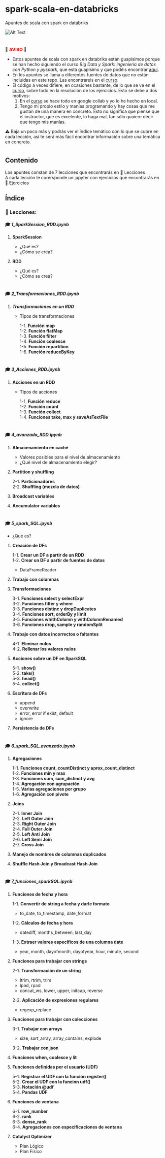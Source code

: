 # **spark-scala-en-databricks**
Apuntes de scala con spark en databriks
<br>

![Alt Text](https://github.com/Origamologo/spark-scala-en-databricks/blob/main/pics/spark.gif)

#
:rotating_light: <span style="color:red;">**AVISO**</span> :rotating_light:

* Estos apuntes de scala con spark en databriks están guapísimos porque se han hecho siguiendo el curso *Big Data y Spark: ingeniería de datos con Python y pyspark*, que está guapísimo y que podéis encontrar [aquí](https://www.udemy.com/course/draft/4860666/?referralCode=26A5490540622567AE88).
* En los apuntes se llama a diferentes fuentes de datos que no están incluídas en este repo. Las encontrareis en el [curso](https://www.udemy.com/course/draft/4860666/?referralCode=26A5490540622567AE88).
* El código a veces difiere, en ocasiones bastante, de lo que se ve en el [curso](https://www.udemy.com/course/draft/4860666/?referralCode=26A5490540622567AE88), sobre todo en la resolución de los ejercicios. Esto se debe a dos motivos:
  1. En el [curso](https://www.udemy.com/course/draft/4860666/?referralCode=26A5490540622567AE88) se hace todo en google collab y yo lo he hecho en local.
  2. Tengo mi propio estilo y manías programando y hay cosas que me gustan de una manera en concreto. Esto no significa que piense que el instructor, que es excelente, lo haga mal, tan sólo quuiere decir que tengo mis manías.

:warning: Baja un poco más y podrás ver el índice temático con lo que se cubre en cada lección, así te será más fácil encontrar información sobre una temática en concreto.
#
## Contenido

Los apuntes constan de 7 lecciones que encontrarás en  :open_file_folder: Lecciones\
A cada lección le corersponde un jupyter con ejercicios que encontrarás en  :open_file_folder: Ejercicios

## Índice

### :open_file_folder: Lecciones:

#### :mortar_board: ***1_SparkSession_RDD.ipynb***
  1. **SparkSession**
     * ¿Qué es?
     * ¿Cómo se crea?
       
  2. **RDD**
     * ¿Qué es?
     * ¿Cómo se crea?

#
#### :mortar_board: ***2_Transformaciones_RDD.ipynb***
  1. ***Transformaciones en un RDD***
     * Tipos de transformaciones
       
       1-1. **Función map**\
       1-2. **Función flatMap**\
       1-3. **Función filter**\
       1-4. **Función coalesce**\
       1-5. **Función repartition**\
       1-6. **Función reduceByKey**

#
#### :mortar_board: ***3_Acciones_RDD.ipynb***
  1. **Acciones en un RDD**
     * Tipos de acciones

       1-1. **Función reduce**\
       1-2. **Función count**\
       1-3. **Función collect**\
       1-4. **Funciones take, max y saveAsTextFile**

#
#### :mortar_board: ***4_avanzado_RDD.ipynb***
  1. **Almacenamiento en caché**
     * Valores posibles para el nivel de almacenamiento
     * ¿Qué nivel de almacenamiento elegir?
       
  2. **Partition y shuffling**
     
     2-1. **Particionadores**\
     2-2. **Shuffling (mezcla de datos)**
    
  4. **Broadcast variables**
     
  5. **Accumulator variables**

#
#### :mortar_board: ***5_spark_SQL.ipynb***
* ¿Qué es?
1. **Creación de DFs**
   
   1-1. **Crear un DF a partir de un RDD**\
   1-2. **Crear un DF a partir de fuentes de datos**
   * DataFrameReader
     
2. **Trabajo con columnas**
   
3. **Transformaciones**

   3-1. **Funciones select y selectExpr**\
   3-2. **Funciones filter y where**\
   3-3. **Funciones distinc y dropDuplicates**\
   3-4. **Funciones sort, orderBy y limit**\
   3-5. **Funciones whithColumn y withColumnRenamed**\
   3-6. **Funciones drop, sample y randomSplit**

4. **Trabajo con datos incorrectos o faltantes**
   
   4-1. **Eliminar nulos**\
   4-2. **Rellenar los valores nulos**

5. **Acciones sobre un DF en SparkSQL**
   
   5-1. **show()**\
   5-2. **take()**\
   5-3. **head()**\
   5-4. **collect()**

6. **Escritura de DFs**
   * append
   * overwrite
   * error, error if exist, default
   * ignore

7. **Persistencia de DFs**
   
#
#### :mortar_board: ***6_spark_SQL_avanzado.ipynb***
1. **Agregaciones**

   1-1. **Funciones count, countDistinct y aprox_count_distinct**\
   1-2. **Funciones min y max**\
   1-3. **Funciones sum, sum_distinct y avg**\
   1-4. **Agregación con agrupación**\
   1-5. **Varias agregaciones por grupo**\
   1-6. **Agregación con pivote**

2. **Joins**
   
   2-1. **Inner Join**\
   2-2. **Left Outer Join**\
   2-3. **Right Outer Join**\
   2-4. **Full Outer Join**\
   2-5. **Left Anti Join**\
   2-6. **Left Semi Join**\
   2-7. **Cross Join**

3. **Manejo de nombres de columnas duplicados**
   
4. **Shuffle Hash Join y Broadcast Hash Join**

#
#### :mortar_board: ***7_funciones_sparkSQL.ipynb***
1. **Funciones de fecha y hora**

   1-1. **Convertir de string a fecha y darle formato**
   * to_date, to_timestamp, date_format
     
   1-2. **Cálculos de fecha y hora**
   * datediff, months_between, last_day
     
   1-3. **Extraer valores específicos de una columna date**
   * year, month, dayofmonth, dayofyear, hour, minute, second

2. **Funciones para trabajar con strings**
   
   2-1. **Transformación de un string**
   * ltrim, rtrim, trim
   * lpad, rpad
   * concat_ws, lower, upper, initcap, reverse
  
   2-2. **Aplicación de expresiones regulares**
   * regexp_replace

3. **Funciones para trabajar con colecciones**
   
   3-1. **Trabajar con arrays**
   * size, sort_array, array_contains, explode

   3-2. **Trabajar con json**

4. **Funciones when, coalesce y lit**
5. **Funciones definidas por el usuario (UDF)**
   
   5-1. **Registrar el UDF con la función register()**\
   5-2. **Crear el UDF con la funcion udf()**\
   5-3. **Notación @udf**\
   5-4. **Pandas UDF**

6. **Funciones de ventana**

   6-1. **row_number**\
   6-2. **rank**\
   6-3. **dense_rank**\
   6-4. **Agregaciones con especificaciones de ventana**

7. **Catalyst Optimizer**
   * Plan Lógico
   * Plan Físico
